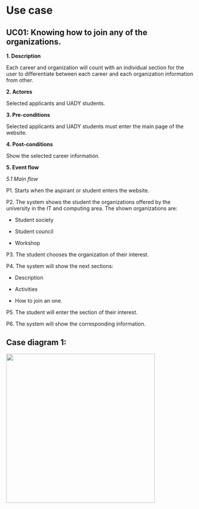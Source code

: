 # Use case
 
## UC01: Knowing how to join any of the organizations.
**1. Description**

Each career and organization will count with an individual section for the user to differentiate between each career and each organization information from other.

**2.	Actores**

Selected applicants and UADY students.

**3.	Pre-conditions**

Selected applicants and UADY students must enter the main page of the website.

**4.	Post-conditions**

Show the selected career information.

**5. Event flow**

*5.1 Main flow*

P1. Starts when the aspirant or student enters the website.

P2. The system shows the student the organizations offered by the university in the IT and computing area. The shown organizations are:

  - Student society

  - Student council

  -	Workshop

P3. The student chooses the organization of their interest.

P4. The system will show the next sections:

  -	Description

  -	Activities 

  -	How to join an one.

P5. The student will enter the section of their interest.

P6. The system will show the corresponding information.

## Case diagram 1:
<img src = https://user-images.githubusercontent.com/73042712/100471820-aec55280-30a0-11eb-9225-2d6f1120aa0b.png width="400">
